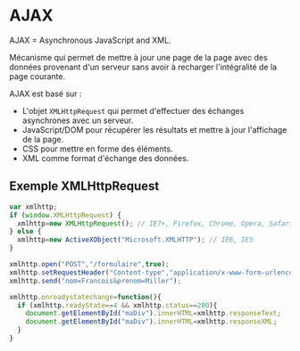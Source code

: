 # AJAX

AJAX = Asynchronous JavaScript and XML.

Mécanisme qui permet de mettre à jour une page de la page avec des données provenant d'un serveur sans avoir à recharger l'intégralité de la page courante.

AJAX est basé sur :
* L'objet `XMLHttpRequest` qui permet d'effectuer des échanges asynchrones avec un serveur.
* JavaScript/DOM pour récupérer les résultats et mettre à jour l'affichage de la page.
* CSS pour mettre en forme des éléments.
* XML comme format d'échange des données.


## Exemple XMLHttpRequest

```js
var xmlhttp;
if (window.XMLHttpRequest) {
  xmlhttp=new XMLHttpRequest(); // IE7+, Firefox, Chrome, Opera, Safari
} else {
  xmlhttp=new ActiveXObject("Microsoft.XMLHTTP"); // IE6, IE5
}

xmlhttp.open("POST","/formulaire",true);
xmlhttp.setRequestHeader("Content-type","application/x-www-form-urlencoded");
xmlhttp.send("nom=Francois&prenom=Miller");

xmlhttp.onreadystatechange=function(){
  if (xmlhttp.readyState==4 && xmlhttp.status==200){
	document.getElementById("maDiv").innerHTML=xmlhttp.responseText;
	document.getElementById("maDiv").innerHTML=xmlhttp.responseXML;
  }
}
```